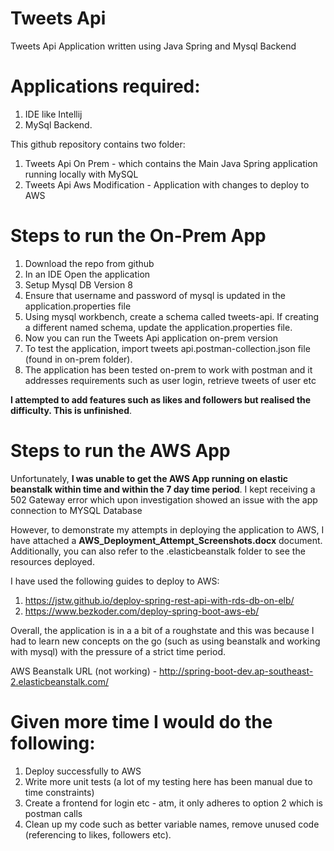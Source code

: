 # Tweets Api

Tweets Api Application written using Java Spring and Mysql Backend

# Applications required:
1) IDE like Intellij
2) MySql Backend. 

This github repository contains two folder:
1) Tweets Api On Prem - which contains the Main Java Spring application running locally with MySQL
2) Tweets Api Aws Modification - Application with changes to deploy to AWS

# Steps to run the On-Prem App
1) Download the repo from github
2) In an IDE Open the application
3) Setup Mysql DB Version 8
4) Ensure that username and password of mysql is updated in the application.properties file
5) Using mysql workbench, create a schema called tweets-api. If creating a different named schema, update the application.properties file.
6) Now you can run the Tweets Api application on-prem version
7) To test the application, import tweets api.postman-collection.json file (found in on-prem folder). 
8) The application has been tested on-prem to work with postman and it addresses  requirements such as user login, retrieve tweets of user etc 

**I attempted to add features such as likes and followers but realised the difficulty. This is unfinished**. 

# Steps to run the AWS App

Unfortunately, **I was unable to get the AWS App running on elastic beanstalk within time and within the 7 day time period**. I kept receiving a 502 Gateway error which upon investigation showed an issue with the app connection to MYSQL Database

However, to demonstrate my attempts in deploying the application to AWS, I have attached a **AWS_Deployment_Attempt_Screenshots.docx** document. Additionally, you can also refer to the .elasticbeanstalk folder to see the resources deployed. 

I have used the following guides to deploy to AWS:
1) https://jstw.github.io/deploy-spring-rest-api-with-rds-db-on-elb/
2) https://www.bezkoder.com/deploy-spring-boot-aws-eb/

Overall, the application is in a a bit of a roughstate and this was because I had to learn new concepts on the go (such as using beanstalk and working with mysql) with the pressure of a strict time period.

AWS Beanstalk URL (not working) - http://spring-boot-dev.ap-southeast-2.elasticbeanstalk.com/

# Given more time I would do the following:
1) Deploy successfully to AWS
2) Write more unit tests (a lot of my testing here has been manual due to time constraints)
3) Create a frontend for login etc - atm, it only adheres to option 2 which is postman calls
4) Clean up my code such as better variable names, remove unused code (referencing to likes, followers etc).

